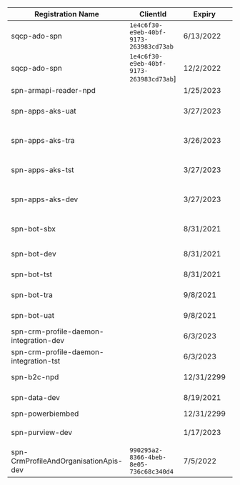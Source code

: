 
|Registration Name| ClientId | Expiry | Usage |
|--|--|--|--|
| sqcp-ado-spn |`1e4c6f30-e9eb-40bf-9173-263983cd73ab` |6/13/2022 | Service Connection [sqcp-ado-spn-dev](https://dev.azure.com/TASMUCP/TASMU%20Central%20Platform/_settings/adminservices?resourceId=a4b73e7c-6712-4ae7-a8cd-e3ff87bbdbac)|
| sqcp-ado-spn | `1e4c6f30-e9eb-40bf-9173-263983cd73ab`]|12/2/2022 | CD-BotLuisQnAInitialDeploy|
| spn-armapi-reader-npd||1/25/2023||
|spn-apps-aks-uat||3/27/2023|ARM template and pipeline secret for AKS Service Principal|
|spn-apps-aks-tra||3/26/2023|ARM template and pipeline secret for AKS Service Principal|
|spn-apps-aks-tst||3/27/2023|ARM template and pipeline secret for AKS Service Principal|
|spn-apps-aks-dev||3/27/2023|ARM template and pipeline secret for AKS Service Principal|
|spn-bot-sbx||8/31/2021| BotAppSecret in Pipelines and ARM templates|
|spn-bot-dev||8/31/2021| BotAppSecret Pipelines and ARM templates|
|spn-bot-tst||8/31/2021| BotAppSecret Pipelines and ARM templates|
|spn-bot-tra||9/8/2021| BotAppSecret Pipelines and ARM templates|
|spn-bot-uat||9/8/2021| BotAppSecret Pipelines and ARM templates|
|spn-crm-profile-daemon-integration-dev||6/3/2023|Dev Profile API|
|spn-crm-profile-daemon-integration-tst||6/3/2023|Test Profile API|
|spn-b2c-npd||12/31/2299|non prod B2C integration|
|spn-data-dev||8/19/2021|Used by Data team and resources|
|spn-powerbiembed||12/31/2299|Used by Data team|
|spn-purview-dev||1/17/2023|Used by Data team `purv-cpd-data-dev-we-01`|
|spn-CrmProfileAndOrganisationApis-dev|`990295a2-8366-4beb-8e05-736c68c340d4`|7/5/2022 |Crm Profile And Organisation Apis - Dev|

<Add more to the list from AAD>